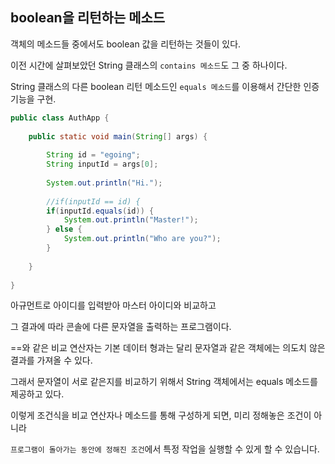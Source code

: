 ## boolean을 리턴하는 메소드

객체의 메소드들 중에서도 boolean 값을 리턴하는 것들이 있다.

이전 시간에 살펴보았던 String 클래스의 `contains 메소드`도 그 중 하나이다.

String 클래스의 다른 boolean 리턴 메소드인 `equals 메소드`를 이용해서 간단한 인증 기능을 구현.

 
```java
public class AuthApp {
 
    public static void main(String[] args) {
         
        String id = "egoing";
        String inputId = args[0];
         
        System.out.println("Hi.");
         
        //if(inputId == id) {
        if(inputId.equals(id)) {
            System.out.println("Master!");
        } else {
            System.out.println("Who are you?");
        }
 
    }
 
}
``` 

아규먼트로 아이디를 입력받아 마스터 아이디와 비교하고

그 결과에 따라 콘솔에 다른 문자열을 출력하는 프로그램이다.

 

==와 같은 비교 연산자는 기본 데이터 형과는 달리 문자열과 같은 객체에는 의도치 않은 결과를 가져올 수 있다.

그래서 문자열이 서로 같은지를 비교하기 위해서 String 객체에서는 equals 메소드를 제공하고 있다.

 

이렇게 조건식을 비교 연산자나 메소드를 통해 구성하게 되면, 미리 정해놓은 조건이 아니라

`프로그램이 돌아가는 동안에 정해진 조건`에서 특정 작업을 실행할 수 있게 할 수 있습니다.
